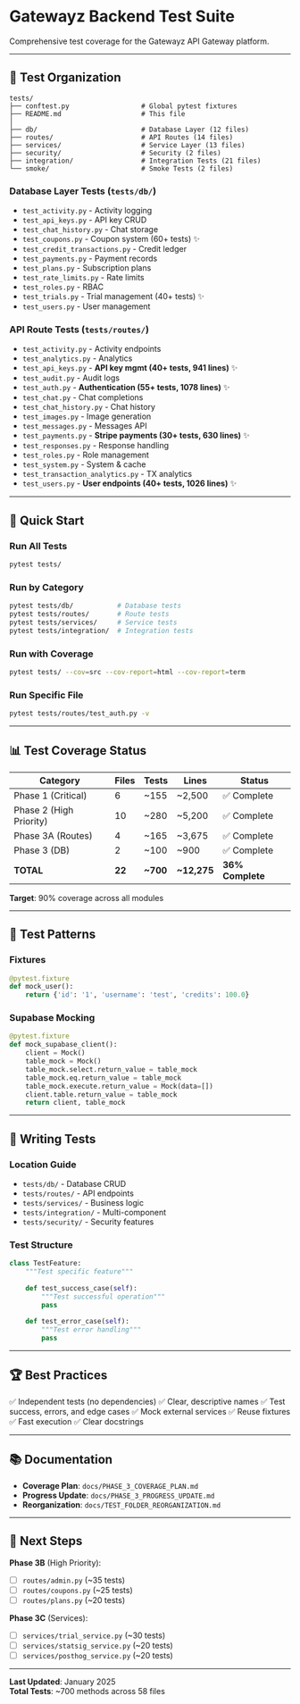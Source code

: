 # Gatewayz Backend Test Suite

Comprehensive test coverage for the Gatewayz API Gateway platform.

---

## 📁 Test Organization

```
tests/
├── conftest.py                  # Global pytest fixtures
├── README.md                    # This file
│
├── db/                          # Database Layer (12 files)
├── routes/                      # API Routes (14 files)
├── services/                    # Service Layer (13 files)
├── security/                    # Security (2 files)
├── integration/                 # Integration Tests (21 files)
└── smoke/                       # Smoke Tests (2 files)
```

### Database Layer Tests (`tests/db/`)
- `test_activity.py` - Activity logging
- `test_api_keys.py` - API key CRUD
- `test_chat_history.py` - Chat storage
- `test_coupons.py` - Coupon system (60+ tests) ✨
- `test_credit_transactions.py` - Credit ledger
- `test_payments.py` - Payment records
- `test_plans.py` - Subscription plans
- `test_rate_limits.py` - Rate limits
- `test_roles.py` - RBAC
- `test_trials.py` - Trial management (40+ tests) ✨
- `test_users.py` - User management

### API Route Tests (`tests/routes/`)
- `test_activity.py` - Activity endpoints
- `test_analytics.py` - Analytics
- `test_api_keys.py` - **API key mgmt (40+ tests, 941 lines)** ✨
- `test_audit.py` - Audit logs
- `test_auth.py` - **Authentication (55+ tests, 1078 lines)** ✨
- `test_chat.py` - Chat completions
- `test_chat_history.py` - Chat history
- `test_images.py` - Image generation
- `test_messages.py` - Messages API
- `test_payments.py` - **Stripe payments (30+ tests, 630 lines)** ✨
- `test_responses.py` - Response handling
- `test_roles.py` - Role management
- `test_system.py` - System & cache
- `test_transaction_analytics.py` - TX analytics
- `test_users.py` - **User endpoints (40+ tests, 1026 lines)** ✨

---

## 🚀 Quick Start

### Run All Tests
```bash
pytest tests/
```

### Run by Category
```bash
pytest tests/db/           # Database tests
pytest tests/routes/       # Route tests
pytest tests/services/     # Service tests
pytest tests/integration/  # Integration tests
```

### Run with Coverage
```bash
pytest tests/ --cov=src --cov-report=html --cov-report=term
```

### Run Specific File
```bash
pytest tests/routes/test_auth.py -v
```

---

## 📊 Test Coverage Status

| Category | Files | Tests | Lines | Status |
|----------|-------|-------|-------|--------|
| Phase 1 (Critical) | 6 | ~155 | ~2,500 | ✅ Complete |
| Phase 2 (High Priority) | 10 | ~280 | ~5,200 | ✅ Complete |
| Phase 3A (Routes) | 4 | ~165 | ~3,675 | ✅ Complete |
| Phase 3 (DB) | 2 | ~100 | ~900 | ✅ Complete |
| **TOTAL** | **22** | **~700** | **~12,275** | **36% Complete** |

**Target**: 90% coverage across all modules

---

## 🧪 Test Patterns

### Fixtures
```python
@pytest.fixture
def mock_user():
    return {'id': '1', 'username': 'test', 'credits': 100.0}
```

### Supabase Mocking
```python
@pytest.fixture
def mock_supabase_client():
    client = Mock()
    table_mock = Mock()
    table_mock.select.return_value = table_mock
    table_mock.eq.return_value = table_mock
    table_mock.execute.return_value = Mock(data=[])
    client.table.return_value = table_mock
    return client, table_mock
```

---

## 📝 Writing Tests

### Location Guide
- `tests/db/` - Database CRUD
- `tests/routes/` - API endpoints
- `tests/services/` - Business logic
- `tests/integration/` - Multi-component
- `tests/security/` - Security features

### Test Structure
```python
class TestFeature:
    """Test specific feature"""
    
    def test_success_case(self):
        """Test successful operation"""
        pass
    
    def test_error_case(self):
        """Test error handling"""
        pass
```

---

## 🏆 Best Practices

✅ Independent tests (no dependencies)
✅ Clear, descriptive names
✅ Test success, errors, and edge cases
✅ Mock external services
✅ Reuse fixtures
✅ Fast execution
✅ Clear docstrings

---

## 📚 Documentation

- **Coverage Plan**: `docs/PHASE_3_COVERAGE_PLAN.md`
- **Progress Update**: `docs/PHASE_3_PROGRESS_UPDATE.md`
- **Reorganization**: `docs/TEST_FOLDER_REORGANIZATION.md`

---

## 🎯 Next Steps

**Phase 3B** (High Priority):
- [ ] `routes/admin.py` (~35 tests)
- [ ] `routes/coupons.py` (~25 tests)
- [ ] `routes/plans.py` (~20 tests)

**Phase 3C** (Services):
- [ ] `services/trial_service.py` (~30 tests)
- [ ] `services/statsig_service.py` (~20 tests)
- [ ] `services/posthog_service.py` (~20 tests)

---

**Last Updated**: January 2025  
**Total Tests**: ~700 methods across 58 files
